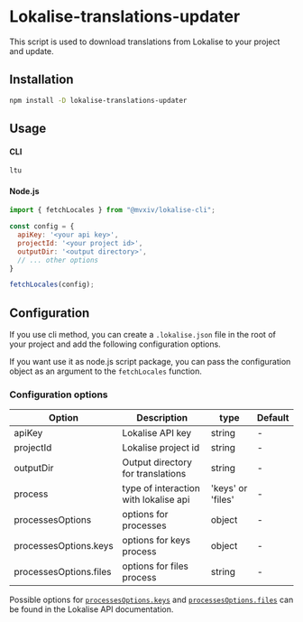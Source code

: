 # Lokalise-translations-updater

This script is used to download translations from Lokalise to your project and update. 

## Installation

```bash
npm install -D lokalise-translations-updater
```

## Usage

#### CLI 
```bash
ltu
```

#### Node.js
```javascript
import { fetchLocales } from "@mvxiv/lokalise-cli";

const config = {
  apiKey: '<your api key>',
  projectId: '<your project id>',
  outputDir: '<output directory>',
  // ... other options
}

fetchLocales(config);
```

## Configuration
If you use cli method, you can create a `.lokalise.json` file in the root of your project and add the following configuration options.

If you want use it as node.js script package, you can pass the configuration object as an argument to the `fetchLocales` function.

### Configuration options

| Option                 | Description                                       | type             | Default |
|------------------------|---------------------------------------------------|------------------|---------|
| apiKey                 | Lokalise API key                                  | string           | -       |
| projectId              | Lokalise project id                               | string           | -       |
| outputDir              | Output directory for translations                 | string           | -       |
| process                | type of interaction with lokalise api             | 'keys' or 'files' |  -      |
| processesOptions       | options for processes                             | object | - |
| processesOptions.keys  | options for keys process | object | - |
| processesOptions.files | options for files process                         | string | - |

Possible options for [`processesOptions.keys`](https://developers.lokalise.com/reference/list-all-keys) and [`processesOptions.files`](https://developers.lokalise.com/reference/download-files) can be found in the Lokalise API documentation.
